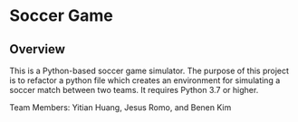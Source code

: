# Soccer Game

## Overview
This is a Python-based soccer game simulator. The purpose of this project is to refactor a python file which
creates an environment for simulating a soccer match between two teams.
It requires Python 3.7 or higher.

Team Members: Yitian Huang, Jesus Romo, and Benen Kim
